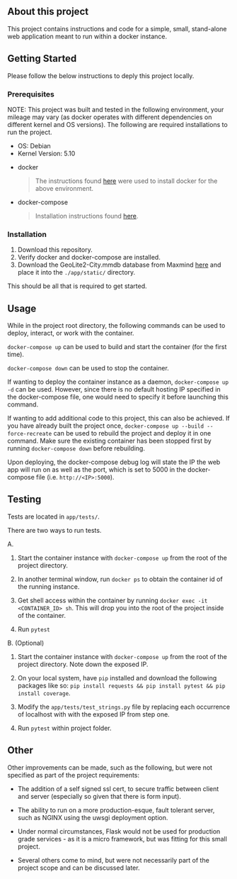 ## About this project

This project contains instructions and code for a simple, small, stand-alone web application meant to run within a docker instance.

## Getting Started

Please follow the below instructions to deply this project locally.


### Prerequisites

NOTE: This project was built and tested in the following environment, your mileage may vary (as docker operates with different dependencies on different kernel and OS versions). The following are required installations to run the project.

- OS: Debian
- Kernel Version: 5.10

* docker 
  > The instructions found [here](https://docs.docker.com/engine/install/debian/) were used to install docker for the above environment.

* docker-compose
  > Installation instructions found [here](https://docs.docker.com/compose/install/).


### Installation 

1. Download this repository.
2. Verify docker and docker-compose are installed.
3. Download the GeoLite2-City.mmdb database from Maxmind [here](https://www.maxmind.com/en/geolite2/signup?lang=en) and place it into the `./app/static/` directory.

This should be all that is required to get started.

## Usage

While in the project root directory, the following commands can be used to deploy, interact, or work with the container.

`docker-compose up` can be used to build and start the container (for the first time).

`docker-compose down` can be used to stop the container.

If wanting to deploy the container instance as a daemon, `docker-compose up -d` can be used. However, since there is no default hosting IP specified in the docker-compose file, one would need to specify it before launching this command.

If wanting to add additional code to this project, this can also be achieved. If you have already built the project once, `docker-compose up --build --force-recreate` can be used to rebuild the project and deploy it in one command. Make sure the existing container has been stopped first by running `docker-compose down` before rebuilding.

Upon deploying, the docker-compose debug log will state the IP the web app will run on as well as the port, which is set to 5000 in the docker-compose file (i.e. `http://<IP>:5000`).

## Testing

Tests are located in `app/tests/`.

There are two ways to run tests.

A. 
  1. Start the container instance with `docker-compose up` from the root of the project directory. 

  2. In another terminal window, run `docker ps` to obtain the container id of the running instance.

  3. Get shell access within the container by running `docker exec -it <CONTAINER_ID> sh`. This will drop you into the root of the project inside of the container.

  4. Run `pytest`

B. (Optional)
  1. Start the container instance with `docker-compose up` from the root of the project directory. Note down the exposed IP.  

  2. On your local system, have `pip` installed and download the following packages like so: `pip install requests && pip install pytest && pip install coverage`.

  3. Modify the `app/tests/test_strings.py` file by replacing each occurrence of localhost with with the exposed IP from step one.

  4. Run `pytest` within project folder.


## Other

Other improvements can be made, such as the following, but were not specified as part of the project requirements:

- The addition of a self signed ssl cert, to secure traffic between client and server (especially so given that there is form input).

- The ability to run on a more production-esque, fault tolerant server, such as NGINX using the uwsgi deployment option.

- Under normal circumstances, Flask would not be used for production grade services - as it is a micro framework, but was fitting for this small project.

- Several others come to mind, but were not necessarily part of the project scope and can be discussed later.

